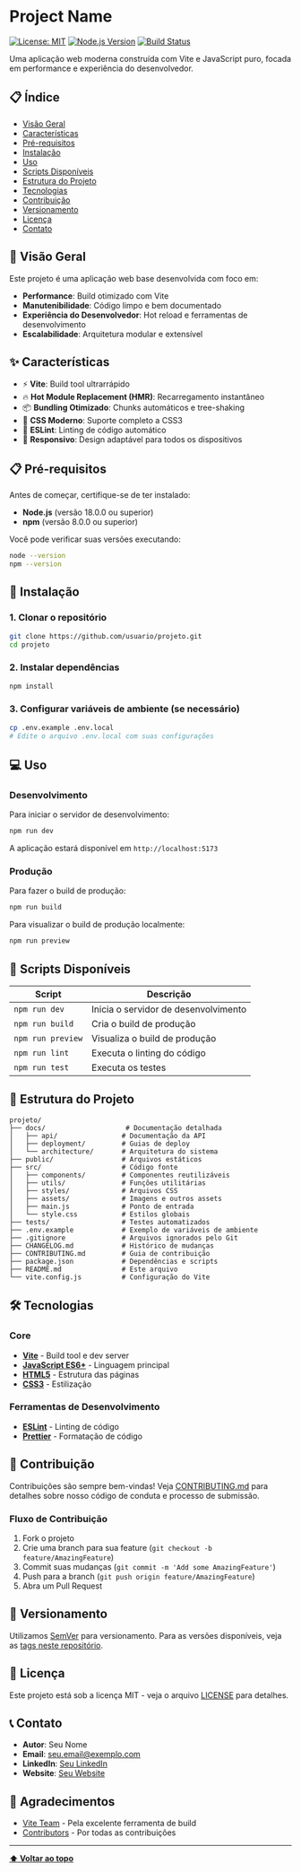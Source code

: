 # Project Name

[![License: MIT](https://img.shields.io/badge/License-MIT-yellow.svg)](https://opensource.org/licenses/MIT)
[![Node.js Version](https://img.shields.io/badge/node-%3E%3D18.0.0-brightgreen)](https://nodejs.org/)
[![Build Status](https://img.shields.io/badge/build-passing-brightgreen)]()

Uma aplicação web moderna construída com Vite e JavaScript puro, focada em performance e experiência do desenvolvedor.

## 📋 Índice

- [Visão Geral](#visão-geral)
- [Características](#características)
- [Pré-requisitos](#pré-requisitos)
- [Instalação](#instalação)
- [Uso](#uso)
- [Scripts Disponíveis](#scripts-disponíveis)
- [Estrutura do Projeto](#estrutura-do-projeto)
- [Tecnologias](#tecnologias)
- [Contribuição](#contribuição)
- [Versionamento](#versionamento)
- [Licença](#licença)
- [Contato](#contato)

## 🎯 Visão Geral

Este projeto é uma aplicação web base desenvolvida com foco em:
- **Performance**: Build otimizado com Vite
- **Manutenibilidade**: Código limpo e bem documentado
- **Experiência do Desenvolvedor**: Hot reload e ferramentas de desenvolvimento
- **Escalabilidade**: Arquitetura modular e extensível

## ✨ Características

- ⚡ **Vite**: Build tool ultrarrápido
- 🔥 **Hot Module Replacement (HMR)**: Recarregamento instantâneo
- 📦 **Bundling Otimizado**: Chunks automáticos e tree-shaking
- 🎨 **CSS Moderno**: Suporte completo a CSS3
- 🔧 **ESLint**: Linting de código automático
- 📱 **Responsivo**: Design adaptável para todos os dispositivos

## 📋 Pré-requisitos

Antes de começar, certifique-se de ter instalado:

- **Node.js** (versão 18.0.0 ou superior)
- **npm** (versão 8.0.0 ou superior)

Você pode verificar suas versões executando:

```bash
node --version
npm --version
```

## 🚀 Instalação

### 1. Clonar o repositório

```bash
git clone https://github.com/usuario/projeto.git
cd projeto
```

### 2. Instalar dependências

```bash
npm install
```

### 3. Configurar variáveis de ambiente (se necessário)

```bash
cp .env.example .env.local
# Edite o arquivo .env.local com suas configurações
```

## 💻 Uso

### Desenvolvimento

Para iniciar o servidor de desenvolvimento:

```bash
npm run dev
```

A aplicação estará disponível em `http://localhost:5173`

### Produção

Para fazer o build de produção:

```bash
npm run build
```

Para visualizar o build de produção localmente:

```bash
npm run preview
```

## 📜 Scripts Disponíveis

| Script | Descrição |
|--------|-----------|
| `npm run dev` | Inicia o servidor de desenvolvimento |
| `npm run build` | Cria o build de produção |
| `npm run preview` | Visualiza o build de produção |
| `npm run lint` | Executa o linting do código |
| `npm run test` | Executa os testes |

## 📁 Estrutura do Projeto

```
projeto/
├── docs/                    # Documentação detalhada
│   ├── api/                # Documentação da API
│   ├── deployment/         # Guias de deploy
│   └── architecture/       # Arquitetura do sistema
├── public/                 # Arquivos estáticos
├── src/                    # Código fonte
│   ├── components/         # Componentes reutilizáveis
│   ├── utils/              # Funções utilitárias
│   ├── styles/             # Arquivos CSS
│   ├── assets/             # Imagens e outros assets
│   ├── main.js             # Ponto de entrada
│   └── style.css           # Estilos globais
├── tests/                  # Testes automatizados
├── .env.example            # Exemplo de variáveis de ambiente
├── .gitignore              # Arquivos ignorados pelo Git
├── CHANGELOG.md            # Histórico de mudanças
├── CONTRIBUTING.md         # Guia de contribuição
├── package.json            # Dependências e scripts
├── README.md               # Este arquivo
└── vite.config.js          # Configuração do Vite
```

## 🛠 Tecnologias

### Core
- **[Vite](https://vitejs.dev/)** - Build tool e dev server
- **[JavaScript ES6+](https://developer.mozilla.org/en-US/docs/Web/JavaScript)** - Linguagem principal
- **[HTML5](https://developer.mozilla.org/en-US/docs/Web/HTML)** - Estrutura das páginas
- **[CSS3](https://developer.mozilla.org/en-US/docs/Web/CSS)** - Estilização

### Ferramentas de Desenvolvimento
- **[ESLint](https://eslint.org/)** - Linting de código
- **[Prettier](https://prettier.io/)** - Formatação de código

## 🤝 Contribuição

Contribuições são sempre bem-vindas! Veja [CONTRIBUTING.md](CONTRIBUTING.md) para detalhes sobre nosso código de conduta e processo de submissão.

### Fluxo de Contribuição

1. Fork o projeto
2. Crie uma branch para sua feature (`git checkout -b feature/AmazingFeature`)
3. Commit suas mudanças (`git commit -m 'Add some AmazingFeature'`)
4. Push para a branch (`git push origin feature/AmazingFeature`)
5. Abra um Pull Request

## 📝 Versionamento

Utilizamos [SemVer](http://semver.org/) para versionamento. Para as versões disponíveis, veja as [tags neste repositório](https://github.com/usuario/projeto/tags).

## 📄 Licença

Este projeto está sob a licença MIT - veja o arquivo [LICENSE](LICENSE) para detalhes.

## 📞 Contato

- **Autor**: Seu Nome
- **Email**: seu.email@exemplo.com
- **LinkedIn**: [Seu LinkedIn](https://linkedin.com/in/seu-perfil)
- **Website**: [Seu Website](https://seuwebsite.com)

## 🙏 Agradecimentos

- [Vite Team](https://vitejs.dev/team/) - Pela excelente ferramenta de build
- [Contributors](https://github.com/usuario/projeto/contributors) - Por todas as contribuições

---

**[⬆ Voltar ao topo](#project-name)**